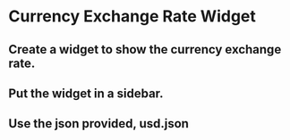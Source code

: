 # Currency Exchange Rate Widget

## Create a widget to show the currency exchange rate.

## Put the widget in a sidebar.

## Use the json provided, usd.json
